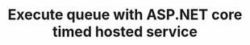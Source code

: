 ---
title: 'Execute queue with ASP.NET core timed hosted service'
createdAt: '2020-07-16 15:30'
excerpt: 'This post shows how to create a hosted background service that polls a database for queued jobs on a regular basis and executes them, one at a time.'
postedBy: codernr
tags:
  - 'dotnet core'
  - 'asp.net core'
  - 'hosted service'
  - 'background service'
  - 'queue'
---
